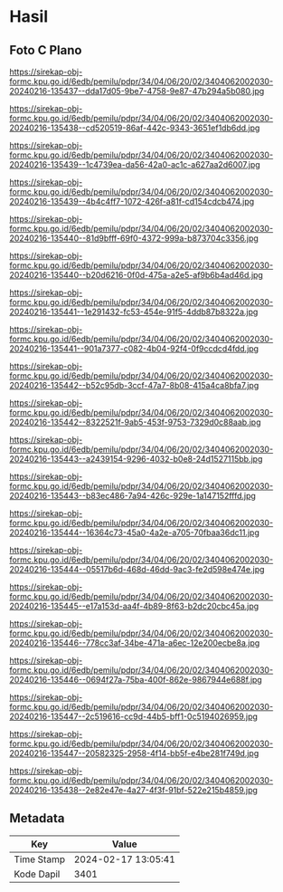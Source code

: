 # Hasil

## Foto C Plano

https://sirekap-obj-formc.kpu.go.id/6edb/pemilu/pdpr/34/04/06/20/02/3404062002030-20240216-135437--dda17d05-9be7-4758-9e87-47b294a5b080.jpg

https://sirekap-obj-formc.kpu.go.id/6edb/pemilu/pdpr/34/04/06/20/02/3404062002030-20240216-135438--cd520519-86af-442c-9343-3651ef1db6dd.jpg

https://sirekap-obj-formc.kpu.go.id/6edb/pemilu/pdpr/34/04/06/20/02/3404062002030-20240216-135439--1c4739ea-da56-42a0-ac1c-a627aa2d6007.jpg

https://sirekap-obj-formc.kpu.go.id/6edb/pemilu/pdpr/34/04/06/20/02/3404062002030-20240216-135439--4b4c4ff7-1072-426f-a81f-cd154cdcb474.jpg

https://sirekap-obj-formc.kpu.go.id/6edb/pemilu/pdpr/34/04/06/20/02/3404062002030-20240216-135440--81d9bfff-69f0-4372-999a-b873704c3356.jpg

https://sirekap-obj-formc.kpu.go.id/6edb/pemilu/pdpr/34/04/06/20/02/3404062002030-20240216-135440--b20d6216-0f0d-475a-a2e5-af9b6b4ad46d.jpg

https://sirekap-obj-formc.kpu.go.id/6edb/pemilu/pdpr/34/04/06/20/02/3404062002030-20240216-135441--1e291432-fc53-454e-91f5-4ddb87b8322a.jpg

https://sirekap-obj-formc.kpu.go.id/6edb/pemilu/pdpr/34/04/06/20/02/3404062002030-20240216-135441--901a7377-c082-4b04-92f4-0f9ccdcd4fdd.jpg

https://sirekap-obj-formc.kpu.go.id/6edb/pemilu/pdpr/34/04/06/20/02/3404062002030-20240216-135442--b52c95db-3ccf-47a7-8b08-415a4ca8bfa7.jpg

https://sirekap-obj-formc.kpu.go.id/6edb/pemilu/pdpr/34/04/06/20/02/3404062002030-20240216-135442--8322521f-9ab5-453f-9753-7329d0c88aab.jpg

https://sirekap-obj-formc.kpu.go.id/6edb/pemilu/pdpr/34/04/06/20/02/3404062002030-20240216-135443--a2439154-9296-4032-b0e8-24d1527115bb.jpg

https://sirekap-obj-formc.kpu.go.id/6edb/pemilu/pdpr/34/04/06/20/02/3404062002030-20240216-135443--b83ec486-7a94-426c-929e-1a147152fffd.jpg

https://sirekap-obj-formc.kpu.go.id/6edb/pemilu/pdpr/34/04/06/20/02/3404062002030-20240216-135444--16364c73-45a0-4a2e-a705-70fbaa36dc11.jpg

https://sirekap-obj-formc.kpu.go.id/6edb/pemilu/pdpr/34/04/06/20/02/3404062002030-20240216-135444--05517b6d-468d-46dd-9ac3-fe2d598e474e.jpg

https://sirekap-obj-formc.kpu.go.id/6edb/pemilu/pdpr/34/04/06/20/02/3404062002030-20240216-135445--e17a153d-aa4f-4b89-8f63-b2dc20cbc45a.jpg

https://sirekap-obj-formc.kpu.go.id/6edb/pemilu/pdpr/34/04/06/20/02/3404062002030-20240216-135446--778cc3af-34be-471a-a6ec-12e200ecbe8a.jpg

https://sirekap-obj-formc.kpu.go.id/6edb/pemilu/pdpr/34/04/06/20/02/3404062002030-20240216-135446--0694f27a-75ba-400f-862e-9867944e688f.jpg

https://sirekap-obj-formc.kpu.go.id/6edb/pemilu/pdpr/34/04/06/20/02/3404062002030-20240216-135447--2c519616-cc9d-44b5-bff1-0c5194026959.jpg

https://sirekap-obj-formc.kpu.go.id/6edb/pemilu/pdpr/34/04/06/20/02/3404062002030-20240216-135447--20582325-2958-4f14-bb5f-e4be281f749d.jpg

https://sirekap-obj-formc.kpu.go.id/6edb/pemilu/pdpr/34/04/06/20/02/3404062002030-20240216-135438--2e82e47e-4a27-4f3f-91bf-522e215b4859.jpg


## Metadata

| Key        | Value               |
| ---------- | ------------------- |
| Time Stamp | 2024-02-17 13:05:41 |
| Kode Dapil | 3401                |



